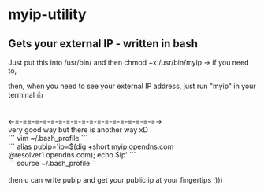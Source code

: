# myip-utility
Gets your external IP - written in bash
--
Just put this into  /usr/bin/ and then chmod +x /usr/bin/myip   -> if you need to,

then, when you need to see your external IP address, just run "myip" in your terminal 👍


<br>
<-=-==-=-=-=-=-=-=-=-=-=-=-=-=-=-=-=-=-><br>
very good way but there is another way xD <br>
```
vim ~/.bash_profile
```<br>
```
alias pubip='ip=$(dig +short myip.opendns.com @resolver1.opendns.com); echo $ip'
```<br>
```
source ~/.bash_profile```<br>
<br>
then u can write pubip and get your public ip at your fingertips :)))

